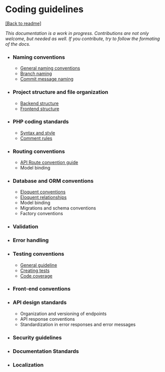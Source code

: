 # Coding guidelines
[[Back to readme]](../README.md)

_This documentation is a work in progress. Contributions are not only welcome, but needed as well. If you contribute, try to follow the formating of the docs._


- ### Naming conventions
  - [General naming conventions](naming-conventions.md#general-naming-conventions)
  - [Branch naming](naming-conventions.md#branch-naming)
  - [Commit message naming](naming-conventions.md#commit-message-naming)

- ### Project structure and file organization
  - [Backend structure](project-structure.md#backend-structure)
  - [Frontend structure](project-structure.md#frontend-structure)

- ### PHP coding standards
  - [Syntax and style](php-coding-standards.md#syntax-and-style)
  - [Comment rules](php-coding-standards.md#comment-rules)

- ### Routing conventions
  - [API Route convention guide](routing-convention.md#api-route-convention)
  - Model binding

- ### Database and ORM conventions
    - [Eloquent conventions](database-and-orm-conventions.md#eloquent-model-conventions)
    - [Eloquent relationships](database-and-orm-conventions.md#eloquent-relationships)
    - Model binding
    - Migrations and schema conventions
    - Factory conventions

- ### Validation

- ### Error handling

- ### Testing conventions
  - [General guideline](testing-conventions.md#general-guidelines)
  - [Creating tests](testing-conventions.md#creating-tests)
  - [Code coverage](testing-conventions.md#code-coverage)

- ### Front-end conventions

- ### API design standards
  - Organization and versioning of endpoints
  - API response conventions
  - Standardization in error responses and error messages

- ### Security guidelines

- ### Documentation Standards

- ### Localization
